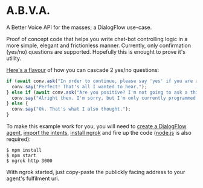 # A.B.V.A.
A Better Voice API for the masses; a DialogFlow use-case.

Proof of concept code that helps you write chat-bot controlling logic in a more simple, elegant and frictionless manner. Currently, only confirmation (yes/no) questions are supported. Hopefully this is enought to prove it's utility.

[Here's a flavour](https://github.com/3Nigma/abva/blob/master/intents/welcome.js#L15) of how you can cascade 2 yes/no questions:
``` js
if (await conv.ask("In order to continue, please say 'yes' if you are a human or 'no' otherwise.")) {
  conv.say("Perfect! That's all I wanted to hear.");
} else if (await conv.ask("Are you positive? I'm not going to ask a third time.")) {
  conv.say("Alright then. I'm sorry, but I'm only currently programmed to assist human beings.");
} else {
  conv.say("Ok. That's what I also thought.");
}
```

To make this example work for you, you will need to [create a DialogFlow agent](https://dialogflow.cloud.google.com/#/newAgent), [import the intents](https://www.dropbox.com/s/gtmo5gwdj13wih3/mcchatty-v2.zip?dl=0), [install ngrok](https://ngrok.com/) and fire up the code ([node.js](https://nodejs.org/en/) is also required):
```
$ npm install
$ npm start
$ ngrok http 3000
```
With ngrok started, just copy-paste the publickly facing address to your agent's fulfilment uri.
